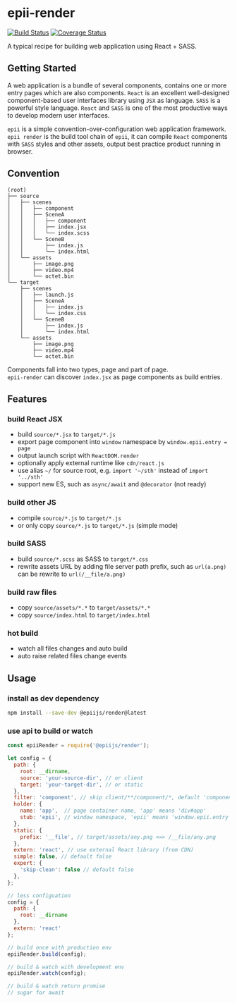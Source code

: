 # epii-render

[![Build Status](https://travis-ci.org/epiijs/epii-render.svg?branch=master)](https://travis-ci.org/epiijs/epii-render)
[![Coverage Status](https://coveralls.io/repos/github/epiijs/epii-render/badge.svg?branch=master)](https://coveralls.io/github/epiijs/epii-render?branch=master)

A typical recipe for building web application using React + SASS.  

## Getting Started

A web application is a bundle of several components, contains one or more entry pages which are also components. `React` is an excellent well-designed component-based user interfaces library using `JSX` as language. `SASS` is a powerful style language. `React` and `SASS` is one of the most productive ways to develop modern user interfaces.

`epii` is a simple convention-over-configuration web application framework. `epii render` is the build tool chain of `epii`, it can compile `React` components with `SASS` styles and other assets, output best practice product running in browser.  

## Convention

```
(root)
├── source
│   ├── scenes
│   │   ├── component
│   │   ├── SceneA
│   │   │   ├── component
│   │   │   ├── index.jsx
│   │   │   └── index.scss
│   │   └── SceneB
│   │       ├── index.js
│   │       └── index.html
│   └── assets
│       ├── image.png
│       ├── video.mp4
│       └── octet.bin
└── target
    ├── scenes
    │   ├── launch.js
    │   ├── SceneA
    │   │   ├── index.js
    │   │   └── index.css
    │   └── SceneB
    │       ├── index.js
    │       └── index.html
    └── assets
        ├── image.png
        ├── video.mp4
        └── octet.bin
```

Components fall into two types, page and part of page.  
`epii-render` can discover `index.jsx` as page components as build entries.

## Features

### build React JSX
- build `source/*.jsx` to `target/*.js`
- export page component into `window` namespace by `window.epii.entry = page`
- output launch script with `ReactDOM.render`
- optionally apply external runtime like `cdn/react.js`
- use alias `~/` for source root, e.g. `import '~/sth'` instead of `import '../sth'`
- support new ES, such as `async/await` and `@decorator` (not ready)

### build other JS
- compile `source/*.js` to `target/*.js`
- or only copy `source/*.js` to `target/*.js` (simple mode)

### build SASS
- build `source/*.scss` as SASS to `target/*.css`
- rewrite assets URL by adding file server path prefix, such as `url(a.png)` can be rewrite to `url(/__file/a.png)`

### build raw files
- copy `source/assets/*.*` to `target/assets/*.*`
- copy `source/index.html` to `target/index.html`

### hot build
- watch all files changes and auto build
- auto raise related files change events

## Usage

### install as dev dependency
```sh
npm install --save-dev @epiijs/render@latest
```

### use api to build or watch
```js
const epiiRender = require('@epiijs/render');

let config = {
  path: {
    root: __dirname,
    source: 'your-source-dir', // or client
    target: 'your-target-dir', // or static
  },
  filter: 'component', // skip client/**/component/*, default 'component'
  holder: {
    name: 'app',  // page container name, 'app' means 'div#app'
    stub: 'epii', // window namespace, 'epii' means 'window.epii.entry = page'
  },
  static: {
    prefix: '__file', // target/assets/any.png <=> /__file/any.png
  },
  extern: 'react', // use external React library (from CDN)
  simple: false, // default false
  expert: {
    'skip-clean': false // default false
  },
};

// less configuation
config = {
  path: {
    root: __dirname
  },
  extern: 'react'
};

// build once with production env
epiiRender.build(config);

// build & watch with development env
epiiRender.watch(config);

// build & watch return promise
// sugar for await
```
